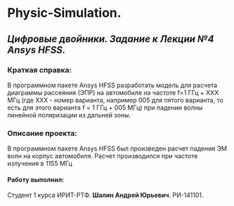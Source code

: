 # Physic-Simulation.
## ___Цифровые двойники. Задание к Лекции №4 Ansys HFSS.___
### Краткая справка:

В программном пакете Ansys HFSS разработать модель для расчета диаграммы рассеяния (ЭПР) на автомобиле на частоте f=1 ГГц + XXX МГц (где ХХХ - номер варианта, например 005 для пятого варианта, то есть для этого варианта f = 1 ГГц + 005 МГц) при падении волны линейной поляризации из дальней зоны.

### Описание проекта:

В программном пакете Ansys HFSS был произведен расчет падения ЭМ волн на корпус автомобиля. Расчет производился при частоте излучения в 1155 МГц

#### Работу выполнил:
Студент 1 курса ИРИТ-РТФ. 
__Шалин Андрей Юрьевич__.
РИ-141101.

